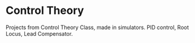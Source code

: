 # Control Theory

Projects from Control Theory Class, made in simulators. PID control, Root Locus, Lead Compensator.
